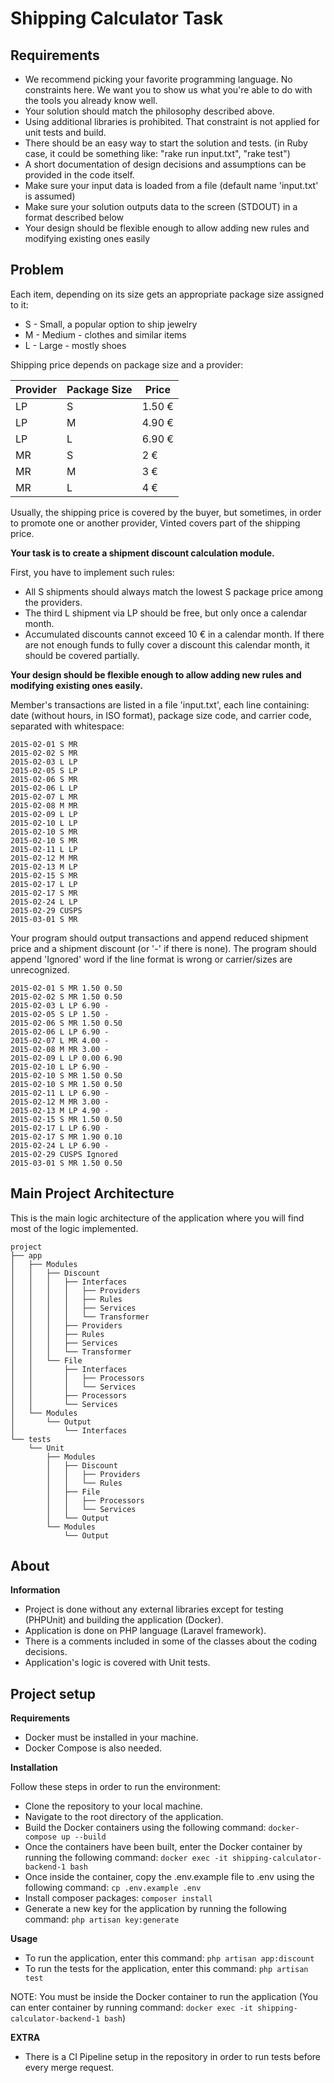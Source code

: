 # Shipping Calculator Task


Requirements
----------------------------

* We recommend picking your favorite programming language. No constraints here. We want you to show us what you're able to do with the tools you already know well.
* Your solution should match the philosophy described above.
* Using additional libraries is prohibited. That constraint is not applied for unit tests and build.
* There should be an easy way to start the solution and tests. (in Ruby case, it could be something like: "rake run input.txt", "rake test")
* A short documentation of design decisions and assumptions can be provided in the code itself.
* Make sure your input data is loaded from a file (default name 'input.txt' is assumed)
* Make sure your solution outputs data to the screen (STDOUT) in a format described below
* Your design should be flexible enough to allow adding new rules and modifying existing ones easily

Problem
----------------------------
Each item, depending on its size gets an appropriate package size assigned to it:

  * S - Small, a popular option to ship jewelry
  * M - Medium - clothes and similar items
  * L - Large - mostly shoes

Shipping price depends on package size and a provider:

| Provider     | Package Size | Price  |
|--------------|--------------|--------|
| LP           | S            | 1.50 € |
| LP           | M            | 4.90 € |
| LP           | L            | 6.90 € |
| MR           | S            | 2 €    |
| MR           | M            | 3 €    |
| MR           | L            | 4 €    |

Usually, the shipping price is covered by the buyer, but sometimes, in order to promote one or another provider, Vinted covers part of the shipping price.

**Your task is to create a shipment discount calculation module.**

First, you have to implement such rules:
  * All S shipments should always match the lowest S package price among the providers.
  * The third L shipment via LP should be free, but only once a calendar month.
  * Accumulated discounts cannot exceed 10 € in a calendar month. If there are not enough funds to fully
  cover a discount this calendar month, it should be covered partially.

**Your design should be flexible enough to allow adding new rules and modifying existing ones easily.**

Member's transactions are listed in a file 'input.txt', each line containing: date (without hours, in ISO format), package size code, and carrier code, separated with whitespace:
```
2015-02-01 S MR
2015-02-02 S MR
2015-02-03 L LP
2015-02-05 S LP
2015-02-06 S MR
2015-02-06 L LP
2015-02-07 L MR
2015-02-08 M MR
2015-02-09 L LP
2015-02-10 L LP
2015-02-10 S MR
2015-02-10 S MR
2015-02-11 L LP
2015-02-12 M MR
2015-02-13 M LP
2015-02-15 S MR
2015-02-17 L LP
2015-02-17 S MR
2015-02-24 L LP
2015-02-29 CUSPS
2015-03-01 S MR
```
Your program should output transactions and append reduced shipment price and a shipment discount (or '-' if there is none). The program should append 'Ignored' word if the line format is wrong or carrier/sizes are unrecognized.
```
2015-02-01 S MR 1.50 0.50
2015-02-02 S MR 1.50 0.50
2015-02-03 L LP 6.90 -
2015-02-05 S LP 1.50 -
2015-02-06 S MR 1.50 0.50
2015-02-06 L LP 6.90 -
2015-02-07 L MR 4.00 -
2015-02-08 M MR 3.00 -
2015-02-09 L LP 0.00 6.90
2015-02-10 L LP 6.90 -
2015-02-10 S MR 1.50 0.50
2015-02-10 S MR 1.50 0.50
2015-02-11 L LP 6.90 -
2015-02-12 M MR 3.00 -
2015-02-13 M LP 4.90 -
2015-02-15 S MR 1.50 0.50
2015-02-17 L LP 6.90 -
2015-02-17 S MR 1.90 0.10
2015-02-24 L LP 6.90 -
2015-02-29 CUSPS Ignored
2015-03-01 S MR 1.50 0.50
```

Main Project Architecture
----------------------------
This is the main logic architecture of the application where you will find most of the logic implemented.

```
project
├── app
│   ├── Modules
│   │   ├── Discount
│   │   │   ├── Interfaces
│   │   │   │   ├── Providers
│   │   │   │   ├── Rules
│   │   │   │   ├── Services
│   │   │   │   └── Transformer
│   │   │   ├── Providers
│   │   │   ├── Rules
│   │   │   ├── Services
│   │   │   └── Transformer
│   │   └── File
│   │       ├── Interfaces
│   │       │   ├── Processors
│   │       │   └── Services
│   │       ├── Processors
│   │       └── Services
│   └── Modules
│       └── Output
│           └── Interfaces
└── tests
    └── Unit
        ├── Modules
        │   ├── Discount
        │   │   ├── Providers
        │   │   └── Rules
        │   ├── File
        │   │   ├── Processors
        │   │   └── Services
        │   └── Output
        └── Modules
            └── Output

```

About
----------------------------
**Information**

  * Project is done without any external libraries except for testing (PHPUnit) and building the application (Docker).
  * Application is done on PHP language (Laravel framework).
  * There is a comments included in some of the classes about the coding decisions.
  * Application's logic is covered with Unit tests.

Project setup
----------------------------
**Requirements**

  * Docker must be installed in your machine.
  * Docker Compose is also needed.

**Installation**

Follow these steps in order to run the environment:
  * Clone the repository to your local machine.
  * Navigate to the root directory of the application.
  * Build the Docker containers using the following command: `docker-compose up --build`
  * Once the containers have been built, enter the Docker container by running the following command: `docker exec -it shipping-calculator-backend-1 bash`
  * Once inside the container, copy the .env.example file to .env using the following command: `cp .env.example .env`
  * Install composer packages: `composer install`
  * Generate a new key for the application by running the following command: `php artisan key:generate`

**Usage**

  * To run the application, enter this command: `php artisan app:discount`
  * To run the tests for the application, enter this command: `php artisan test`

NOTE: You must be inside the Docker container to run the application (You can enter container by running command: `docker exec -it shipping-calculator-backend-1 bash`)

**EXTRA**

  * There is a CI Pipeline setup in the repository in order to run tests before every merge request.
